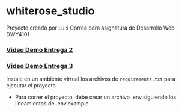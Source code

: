 # whiterose_studio

Proyecto creado por Luis Correa
para asignatura de Desarrollo Web DWY4101

### [Video Demo Entrega 2](https://drive.google.com/file/d/149yN7TV4oI1S8XoviTWHOA2qU7ukpkyd/view?usp=sharing)
### [Video Demo Entrega 3](https://drive.google.com/file/d/1PjclvxwMpykI5nB80SsehSjwbzKt4Q1E/view?usp=sharing)


Instale en un ambiente virtual los archivos de `requirements.txt` para ejecutar el proyecto

-   Para correr el proyecto, debe crear un archivo .env siguiendo los lineamientos de .env.example.
